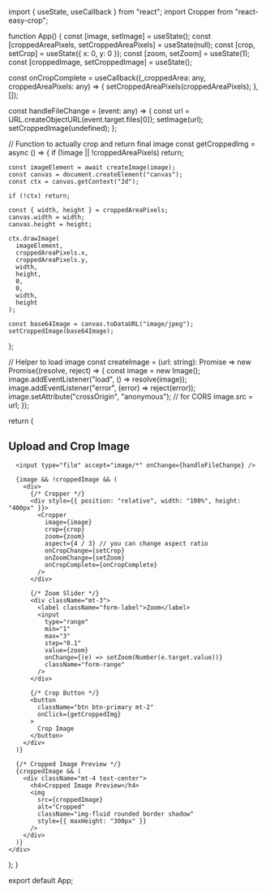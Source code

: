 import { useState, useCallback } from "react";
import Cropper from "react-easy-crop";

function App() {
  const [image, setImage] = useState<string>();
  const [croppedAreaPixels, setCroppedAreaPixels] = useState<any>(null);
  const [crop, setCrop] = useState({ x: 0, y: 0 });
  const [zoom, setZoom] = useState(1);
  const [croppedImage, setCroppedImage] = useState<string>();

  const onCropComplete = useCallback((_croppedArea: any, croppedAreaPixels: any) => {
    setCroppedAreaPixels(croppedAreaPixels);
  }, []);

  const handleFileChange = (event: any) => {
    const url = URL.createObjectURL(event.target.files[0]);
    setImage(url);
    setCroppedImage(undefined);
  };

  // Function to actually crop and return final image
  const getCroppedImg = async () => {
    if (!image || !croppedAreaPixels) return;

    const imageElement = await createImage(image);
    const canvas = document.createElement("canvas");
    const ctx = canvas.getContext("2d");

    if (!ctx) return;

    const { width, height } = croppedAreaPixels;
    canvas.width = width;
    canvas.height = height;

    ctx.drawImage(
      imageElement,
      croppedAreaPixels.x,
      croppedAreaPixels.y,
      width,
      height,
      0,
      0,
      width,
      height
    );

    const base64Image = canvas.toDataURL("image/jpeg");
    setCroppedImage(base64Image);
  };

  // Helper to load image
  const createImage = (url: string): Promise<HTMLImageElement> =>
    new Promise((resolve, reject) => {
      const image = new Image();
      image.addEventListener("load", () => resolve(image));
      image.addEventListener("error", (error) => reject(error));
      image.setAttribute("crossOrigin", "anonymous"); // for CORS
      image.src = url;
    });

  return (
    <div className="container p-3">
      <h2 className="mb-2 bg-secondary text-white p-2 rounded">
        Upload and Crop Image
      </h2>

      <input type="file" accept="image/*" onChange={handleFileChange} />

      {image && !croppedImage && (
        <div>
          {/* Cropper */}
          <div style={{ position: "relative", width: "100%", height: "400px" }}>
            <Cropper
              image={image}
              crop={crop}
              zoom={zoom}
              aspect={4 / 3} // you can change aspect ratio
              onCropChange={setCrop}
              onZoomChange={setZoom}
              onCropComplete={onCropComplete}
            />
          </div>

          {/* Zoom Slider */}
          <div className="mt-3">
            <label className="form-label">Zoom</label>
            <input
              type="range"
              min="1"
              max="3"
              step="0.1"
              value={zoom}
              onChange={(e) => setZoom(Number(e.target.value))}
              className="form-range"
            />
          </div>

          {/* Crop Button */}
          <button
            className="btn btn-primary mt-2"
            onClick={getCroppedImg}
          >
            Crop Image
          </button>
        </div>
      )}

      {/* Cropped Image Preview */}
      {croppedImage && (
        <div className="mt-4 text-center">
          <h4>Cropped Image Preview</h4>
          <img
            src={croppedImage}
            alt="Cropped"
            className="img-fluid rounded border shadow"
            style={{ maxHeight: "300px" }}
          />
        </div>
      )}
    </div>
  );
}

export default App;
